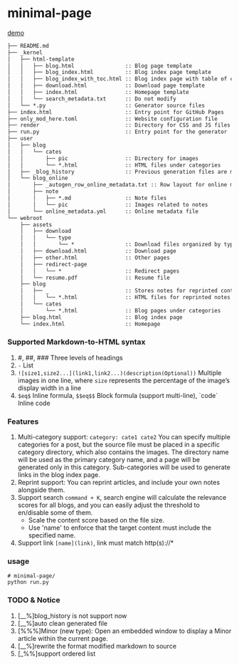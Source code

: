 # minimal-page

[demo](https://wenqingqian3.github.io)
```txt
├── README.md
├── _kernel
│   ├── html-template
│   │   ├── blog.html                :: Blog page template
│   │   ├── blog_index.html          :: Blog index page template
│   │   ├── blog_index_with_toc.html :: Blog index page with table of contents
│   │   ├── download.html            :: Download page template
│   │   ├── index.html               :: Homepage template
│   │   └── search_metadata.txt      :: Do not modify
│   └── *.py                         :: Generator source files
├── index.html                       :: Entry point for GitHub Pages
├── only_mod_here.toml               :: Website configuration file
├── render                           :: Directory for CSS and JS files
├── run.py                           :: Entry point for the generator
├── user
│   ├── blog
│   │   └── cates
│   │       ├── pic                  :: Directory for images
│   │       └── *.html               :: HTML files under categories
│   ├── _blog_history                :: Previous generation files are moved here
│   └── blog_online
│       ├── _autogen_row_online_metadata.txt :: Row layout for online metadata
│       ├── note
│       │   ├── *.md                 :: Note files
│       │   └── pic                  :: Images related to notes
│       └── online_metadata.yml      :: Online metadata file
└── webroot
    ├── assets
    │   ├── download
    │   │   └── type
    │   │       └── *                :: Download files organized by type
    │   ├── download.html            :: Download page
    │   ├── other.html               :: Other pages
    │   ├── redirect-page
    │   │   └── *                    :: Redirect pages
    │   └── resume.pdf               :: Resume file
    ├── blog
    │   ├── _                        :: Stores notes for reprinted content
    │   │   └── *.html               :: HTML files for reprinted notes
    │   └── cates
    │       └── *.html               :: Blog pages under categories
    ├── blog.html                    :: Blog index page
    └── index.html                   :: Homepage
```
### Supported Markdown-to-HTML syntax
1. #, ##, ### Three levels of headings
2. `-` List
3. `![size1,size2...](link1,link2...)(description(Optional))` Multiple images in one line, where `size` represents the percentage of the image’s display width in a line
4. `$eq$` Inline formula, `$$eq$$` Block formula (support multi-line), \`code\` Inline code

### Features
1. Multi-category support: `category: cate1 cate2` 
   You can specify multiple categories for a post, but the source file must be placed in a specific category directory, which also contains the images. The directory name will be used as the primary category name, and a page will be generated only in this category.
   Sub-categories will be used to generate links in the blog index page.
2. Reprint support: You can reprint articles, and include your own notes alongside them. 
3. Support search `command + K`, search engine will calculate the relevance scores for all blogs, and you can easily adjust the threshold to en/disable some of them.
   - Scale the content score based on the file size.
   - Use 'name' to enforce that the target content must include the specified name.
4. Support link `[name](link)`, link must match http(s)://*

### usage
```shell
# minimal-page/
python run.py
```
### TODO & Notice

1. [__%]blog_history is not support now
2. [__%]auto clean generated file
3. [%%%]Minor (new type): Open an embedded window to display a Minor article within the current page.
4. [__%]rewrite the format modified markdown to source
5. [_%%]support ordered list
